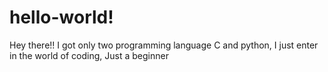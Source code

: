 # hello-world!
Hey there!!
I got only two programming language C and python,
I just enter in the world of coding,
Just a beginner

